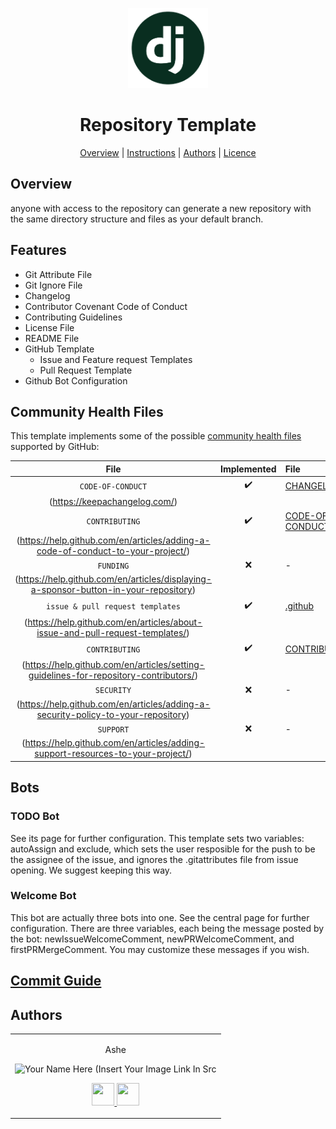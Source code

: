 <p align="center">
  <img alt="Repository Template" title="Repository Template" src="./assets/logo.png" width="128">
</p>

<h1 align="center">Repository Template</h1>

<p align="center">
  <a href="#overview">Overview</a> |
  <a href="#instructions">Instructions</a> |
  <a href="#authors">Authors</a> |
  <a href="#licence">Licence</a>
</p>

## Overview

anyone with access to the repository can generate a new repository with the same directory structure and files as your default branch.

## Features

- Git Attribute File
- Git Ignore File
- Changelog
- Contributor Covenant Code of Conduct
- Contributing Guidelines
- License File
- README File
- GitHub Template
	- Issue and Feature request Templates
	- Pull Request Template
- Github Bot Configuration

## Community Health Files

This template implements some of the possible [community health files](https://help.github.com/en/articles/creating-a-default-community-health-file-for-your-organization) supported by GitHub:

| File                             | Implemented        | File                                     | Guide |
|:--------------------------------:|:------------------:|:-----------------------------------------|:-----:|
| `CODE-OF-CONDUCT`                | :heavy_check_mark: | [CHANGELOG.md](CHANGEDLOG.md)            | [Link]
(https://keepachangelog.com/) |
| `CONTRIBUTING`                   | :heavy_check_mark: | [CODE-OF-CONDUCT.md](CODE-OF-CONDUCT.md) | [Link]
(https://help.github.com/en/articles/adding-a-code-of-conduct-to-your-project/) |
| `FUNDING`                        | :x:                | -                                        | [Link] 
(https://help.github.com/en/articles/displaying-a-sponsor-button-in-your-repository) |
| `issue & pull request templates` | :heavy_check_mark: | [.github](.github)                       | [Link] 
(https://help.github.com/en/articles/about-issue-and-pull-request-templates/) |
| `CONTRIBUTING`                   | :heavy_check_mark: | [CONTRIBUTING](CONTRIBUTING.md)          | [Link] 
(https://help.github.com/en/articles/setting-guidelines-for-repository-contributors/) |
| `SECURITY`                       | :x:                | -                                        | [Link] 
(https://help.github.com/en/articles/adding-a-security-policy-to-your-repository) |
| `SUPPORT`                        | :x:                | -                                        | [Link] 
(https://help.github.com/en/articles/adding-support-resources-to-your-project/) |

## Bots

### TODO Bot

See its page for further configuration. This template sets two variables: autoAssign and exclude, which sets the user resposible for the push to be the assignee of the issue, and ignores the .gitattributes file from issue opening. We suggest keeping this way.

### Welcome Bot

This bot are actually three bots into one. See the central page for further configuration. There are three variables, each being the message posted by the bot: newIssueWelcomeComment, newPRWelcomeComment, and firstPRMergeComment. You may customize these messages if you wish.

## [Commit Guide](https://github.com/AsheKR/github-message-template)

## Authors

<table>
<tr align="center">


<td>

Ashe

<p align="center">
<img src="" width="150" height="150" alt="Your Name Here (Insert Your Image Link In Src">
</p>
<p align="center">
<a href="https://github.com/AsheKR">
<img src="http://www.iconninja.com/files/241/825/211/round-collaboration-social-github-code-circle-network-icon.svg" width="36" height = "36"/>
</a>
<a href="https://www.linkedin.com/in/%EA%B8%B8%EC%98%81-%EC%86%A1-519ab01aa/">
<img src="http://www.iconninja.com/files/863/607/751/network-linkedin-social-connection-circular-circle-media-icon.svg" width="36" height="36"/>
</a>
</p>
</td>

</tr>
</table>
